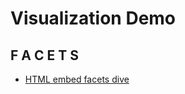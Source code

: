 # Visualization Demo

## F A C E T S

- [HTML embed facets dive](https://nbviewer.jupyter.org/github/ZNClub-PA-ML-AI/OctoPy-Predictor/blob/visualization/octopy_predictor/bokeh_demo/Google%27s%20Facets.ipynb)

